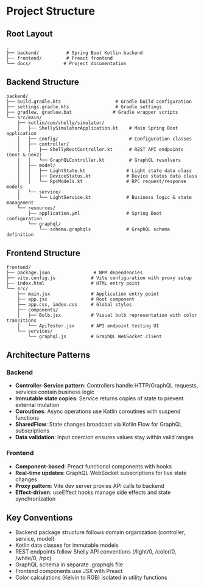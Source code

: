# Project Structure

## Root Layout

```
.
├── backend/          # Spring Boot Kotlin backend
├── frontend/         # Preact frontend
└── docs/            # Project documentation
```

## Backend Structure

```
backend/
├── build.gradle.kts                    # Gradle build configuration
├── settings.gradle.kts                 # Gradle settings
├── gradlew, gradlew.bat               # Gradle wrapper scripts
└── src/main/
    ├── kotlin/com/shelly/simulator/
    │   ├── ShellySimulatorApplication.kt    # Main Spring Boot application
    │   ├── config/                          # Configuration classes
    │   ├── controller/
    │   │   ├── ShellyRestController.kt      # REST API endpoints (Gen1 & Gen2)
    │   │   └── GraphQLController.kt         # GraphQL resolvers
    │   ├── model/
    │   │   ├── LightState.kt               # Light state data class
    │   │   ├── DeviceStatus.kt             # Device status data class
    │   │   └── RpcModels.kt                # RPC request/response models
    │   └── service/
    │       └── LightService.kt             # Business logic & state management
    └── resources/
        ├── application.yml                 # Spring Boot configuration
        └── graphql/
            └── schema.graphqls             # GraphQL schema definition
```

## Frontend Structure

```
frontend/
├── package.json                # NPM dependencies
├── vite.config.js             # Vite configuration with proxy setup
├── index.html                 # HTML entry point
└── src/
    ├── main.jsx               # Application entry point
    ├── app.jsx                # Root component
    ├── app.css, index.css     # Global styles
    ├── components/
    │   ├── Bulb.jsx           # Visual bulb representation with color transitions
    │   └── ApiTester.jsx      # API endpoint testing UI
    └── services/
        └── graphql.js         # GraphQL WebSocket client
```

## Architecture Patterns

### Backend

- **Controller-Service pattern**: Controllers handle HTTP/GraphQL requests, services contain business logic
- **Immutable state copies**: Service returns copies of state to prevent external mutation
- **Coroutines**: Async operations use Kotlin coroutines with suspend functions
- **SharedFlow**: State changes broadcast via Kotlin Flow for GraphQL subscriptions
- **Data validation**: Input coercion ensures values stay within valid ranges

### Frontend

- **Component-based**: Preact functional components with hooks
- **Real-time updates**: GraphQL WebSocket subscriptions for live state changes
- **Proxy pattern**: Vite dev server proxies API calls to backend
- **Effect-driven**: useEffect hooks manage side effects and state synchronization

## Key Conventions

- Backend package structure follows domain organization (controller, service, model)
- Kotlin data classes for immutable models
- REST endpoints follow Shelly API conventions (/light/0, /color/0, /white/0, /rpc)
- GraphQL schema in separate .graphqls file
- Frontend components use JSX with Preact
- Color calculations (Kelvin to RGB) isolated in utility functions
